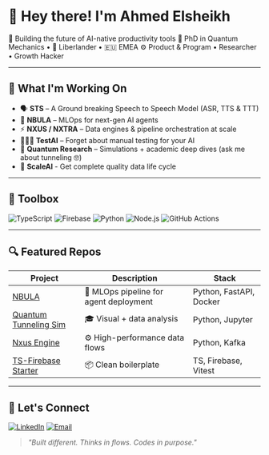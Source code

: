 # 👋 Hey there! I'm Ahmed Elsheikh

🚀 Building the future of AI-native productivity tools
🧪 PhD in Quantum Mechanics • 🍌 Liberlander • 🇪🇺 EMEA
⚙️ Product & Program • Researcher • Growth Hacker

---

## 💼 What I'm Working On

- 🗣️ **STS** – A Ground breaking Speech to Speech Model (ASR, TTS & TTT)
- 🤖 **NBULA** – MLOps for next-gen AI agents  
- ⚡ **NXUS / NXTRA** – Data engines & pipeline orchestration at scale
- 👨🏻‍💻 **TestAI** – Forget about manual testing for your AI
- 🧬 **Quantum Research** – Simulations + academic deep dives (ask me about tunneling 🤓)
- 📀 **ScaleAI** - Get complete quality data life cycle

---

## 🧰 Toolbox

![TypeScript](https://img.shields.io/badge/-TypeScript-3178C6?style=for-the-badge&logo=typescript&logoColor=white)
![Firebase](https://img.shields.io/badge/-Firebase-FFCA28?style=for-the-badge&logo=firebase&logoColor=black)
![Python](https://img.shields.io/badge/-Python-3776AB?style=for-the-badge&logo=python&logoColor=white)
![Node.js](https://img.shields.io/badge/-Node.js-339933?style=for-the-badge&logo=node.js&logoColor=white)
![GitHub Actions](https://img.shields.io/badge/-GitHub%20Actions-2088FF?style=for-the-badge&logo=github-actions&logoColor=white)

---

## 🔍 Featured Repos

| Project | Description | Stack |
|--------|-------------|-------|
| [NBULA](#) | 🚀 MLOps pipeline for agent deployment | Python, FastAPI, Docker |
| [Quantum Tunneling Sim](#) | 🎓 Visual + data analysis | Python, Jupyter |
| [Nxus Engine](#) | ⚙️ High-performance data flows | Python, Kafka |
| [TS-Firebase Starter](#) | 📦 Clean boilerplate | TS, Firebase, Vitest |

---

## 💬 Let's Connect

[![LinkedIn](https://img.shields.io/badge/-LinkedIn-0077B5?style=flat&logo=linkedin&logoColor=white)](https://www.linkedin.com/in/ahmed-elsheikh)
[![Email](https://img.shields.io/badge/-Email-D14836?style=flat&logo=gmail&logoColor=white)](mailto:you@example.com)

> *"Built different. Thinks in flows. Codes in purpose."*  
